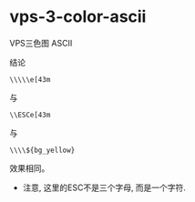 # vps-3-color-ascii
VPS三色图 ASCII

结论
```
\\\\\e[43m
```
与
```
\\ESCe[43m
```
与
```
\\\\${bg_yellow}
```
效果相同。

* 注意, 这里的ESC不是三个字母, 而是一个字符.
